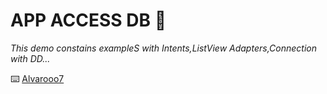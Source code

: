 # APP ACCESS DB 🚀

_This demo constains exampleS with Intents,ListView Adapters,Connection with DD..._


⌨️ [Alvarooo7](https://github.com/Alvarooo7) 
